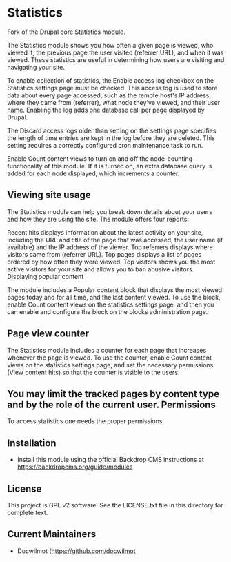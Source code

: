Statistics
=====

Fork of the Drupal core Statistics module.

The Statistics module shows you how often a given page is viewed, who viewed 
it, the previous page the user visited (referrer URL), and when it was viewed. 
These statistics are useful in determining how users are visiting and 
navigating your site.

To enable collection of statistics, the Enable access log checkbox on the 
Statistics settings page must be checked. This access log is used to store 
data about every page accessed, such as the remote host's IP address, where 
they came from (referrer), what node they've viewed, and their user name. 
Enabling the log adds one database call per page displayed by Drupal.

The Discard access logs older than setting on the settings page specifies the 
length of time entries are kept in the log before they are deleted. This 
setting requires a correctly configured cron maintenance task to run.

Enable Count content views to turn on and off the node-counting functionality 
of this module. If it is turned on, an extra database query is added for each 
node displayed, which increments a counter.

Viewing site usage
-------------

The Statistics module can help you break down details about your users and how 
they are using the site. The module offers four reports:

Recent hits displays information about the latest activity on your site, 
including the URL and title of the page that was accessed, the user name (if 
available) and the IP address of the viewer.
Top referrers displays where visitors came from (referrer URL).
Top pages displays a list of pages ordered by how often they were viewed.
Top visitors shows you the most active visitors for your site and allows you 
to ban abusive visitors.
Displaying popular content

The module includes a Popular content block that displays the most viewed 
pages today and for all time, and the last content viewed. To use the block, 
enable Count content views on the statistics settings page, and then you can 
enable and configure the block on the blocks administration page.

Page view counter
------------------

The Statistics module includes a counter for each page that increases whenever 
the page is viewed. To use the counter, enable Count content views on the 
statistics settings page, and set the necessary permissions (View content 
hits) so that the counter is visible to the users.

You may limit the tracked pages by content type and by the role of the current 
user.
Permissions
-----------

To access statistics one needs the proper permissions.

Installation
------------

- Install this module using the official Backdrop CMS instructions at
  https://backdropcms.org/guide/modules

License
-------

This project is GPL v2 software. See the LICENSE.txt file in this directory for
complete text.

Current Maintainers
-------------------

- Docwilmot (https://github.com/docwilmot
